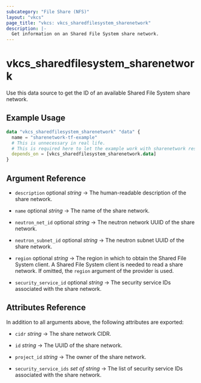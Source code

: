 ```yaml
---
subcategory: "File Share (NFS)"
layout: "vkcs"
page_title: "vkcs: vkcs_sharedfilesystem_sharenetwork"
description: |-
  Get information on an Shared File System share network.
---
```


# vkcs_sharedfilesystem_sharenetwork

Use this data source to get the ID of an available Shared File System share network.

## Example Usage

```terraform
data "vkcs_sharedfilesystem_sharenetwork" "data" {
  name = "sharenetwork-tf-example"
  # This is unnecessary in real life.
  # This is required here to let the example work with sharenetwork resource example. 
  depends_on = [vkcs_sharedfilesystem_sharenetwork.data]
}
```

## Argument Reference
- `description` optional *string* &rarr;  The human-readable description of the share network.

- `name` optional *string* &rarr;  The name of the share network.

- `neutron_net_id` optional *string* &rarr;  The neutron network UUID of the share network.

- `neutron_subnet_id` optional *string* &rarr;  The neutron subnet UUID of the share network.

- `region` optional *string* &rarr;  The region in which to obtain the Shared File System client. A Shared File System client is needed to read a share network. If omitted, the `region` argument of the provider is used.

- `security_service_id` optional *string* &rarr;  The security service IDs associated with the share network.


## Attributes Reference
In addition to all arguments above, the following attributes are exported:
- `cidr` *string* &rarr;  The share network CIDR.

- `id` *string* &rarr;  The UUID of the share network.

- `project_id` *string* &rarr;  The owner of the share network.

- `security_service_ids` *set of* *string* &rarr;  The list of security service IDs associated with the share network.


